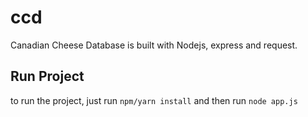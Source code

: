 # ccd

Canadian Cheese Database is built with Nodejs, express and request.

## Run Project

to run the project, just run `npm/yarn install` and then run `node app.js`
